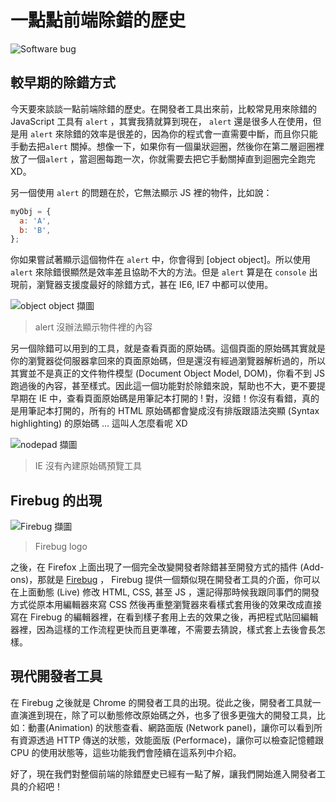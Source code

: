 # 一點點前端除錯的歷史

![Software bug](https://www.dropbox.com/s/op0lcbvxuuqwkdp/bug.jpg?raw=1)


## 較早期的除錯方式


今天要來談談一點前端除錯的歷史。在開發者工具出來前，比較常見用來除錯的JavaScript 工具有 `alert` ，其實我猜就算到現在， `alert` 還是很多人在使用，但是用 `alert` 來除錯的效率是很差的，因為你的程式會一直需要中斷，而且你只能手動去把`alert` 關掉。想像一下，如果你有一個巢狀迴圈，然後你在第二層迴圈裡放了一個`alert` ，當迴圈每跑一次，你就需要去把它手動關掉直到迴圈完全跑完 XD。

另一個使用 `alert` 的問題在於，它無法顯示 JS 裡的物件，比如說：

```js
myObj = {
  a: 'A',
  b: 'B',
};
```

你如果嘗試著顯示這個物件在 `alert` 中，你會得到 [object object]。所以使用`alert` 來除錯很顯然是效率差且協助不大的方法。但是 `alert` 算是在 `console` 出現前，瀏覽器支援度最好的除錯方式，甚在 IE6, IE7 中都可以使用。

![object object 擷圖](https://www.dropbox.com/s/44s17s3shmi4oym/alert-object.jpg?raw=1)  
> alert 沒辦法顯示物件裡的內容

另一個除錯可以用到的工具，就是查看頁面的原始碼。這個頁面的原始碼其實就是你的瀏覽器從伺服器拿回來的頁面原始碼，但是還沒有經過瀏覽器解析過的，所以其實並不是真正的文件物件模型 (Document Object Model, DOM)，你看不到 JS 跑過後的內容，甚至樣式。因此這一個功能對於除錯來說，幫助也不大，更不要提早期在 IE 中，查看頁面原始碼是用筆記本打開的 ! 對，沒錯！你沒有看錯，真的是用筆記本打開的，所有的 HTML 原始碼都會變成沒有排版跟語法突顯 (Syntax highlighting) 的原始碼 … 這叫人怎麼看呢 XD

![nodepad 擷圖](https://www.dropbox.com/s/sbjvkj7l70ypv24/IE-page-source2.jpg?raw=1)
> IE 沒有內建原始碼預覽工具

## Firebug 的出現

![Firebug 擷圖](https://www.dropbox.com/s/rdprcw28qbvf0p0/firebug-large.png?raw=1)  
> Firebug logo

之後，在 Firefox 上面出現了一個完全改變開發者除錯甚至開發方式的插件 (Add-ons)，那就是 [Firebug](https://getfirebug.com/) ， Firebug 提供一個類似現在開發者工具的介面，你可以在上面動態 (Live) 修改 HTML, CSS, 甚至 JS ，還記得那時候我跟同事們的開發方式從原本用編輯器來寫 CSS 然後再重整瀏覽器來看樣式套用後的效果改成直接寫在 Firebug 的編輯器裡，在看到樣子套用上去的效果之後，再把程式貼回編輯器裡，因為這樣的工作流程更快而且更準確，不需要去猜說，樣式套上去後會長怎樣。

## 現代開發者工具

在 Firebug 之後就是 Chrome 的開發者工具的出現。從此之後，開發者工具就一直演進到現在，除了可以動態修改原始碼之外，也多了很多更強大的開發工具，比如：動畫(Animation) 的狀態查看、網路面版 (Network panel)，讓你可以看到所有資源透過 HTTP 傳送的狀態，效能面版 (Performace)，讓你可以檢查記憶體跟 CPU 的使用狀態等，這些功能我們會陸續在這系列中介紹。

好了，現在我們對整個前端的除錯歷史已經有一點了解，讓我們開始進入開發者工具的介紹吧！
